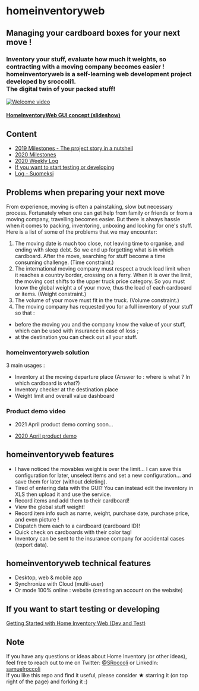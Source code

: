# homeinventoryweb
## Managing your cardboard boxes for your next move !
### Inventory your stuff, evaluate how much it weights, so contracting with a moving company becomes easier !<br>homeinventoryweb is a self-learning web development project developed by sroccoli1.<br>The digital twin of your packed stuff!<br> 

[![Welcome video](https://media.giphy.com/media/BqYJQ43Aax7iyfrM6T/giphy.gif)](https://youtu.be/UWZg4aqFPVQ)

#### [HomeInventoryWeb GUI concept (slideshow)](https://docs.google.com/presentation/d/1Q-WU6EXmCz8f2J5X9AstjjvyCnf4XlexK0z0Xx5O2q4/edit?usp=sharing)

## Content
- [2019 Milestones - The project story in a nutshell](https://github.com/sroccoli1/homeinventoryweb/blob/master/2019_milestones.md)
- [2020 Milestones](https://github.com/sroccoli1/homeinventoryweb/blob/master/2020_milestones.md)
- [2020 Weekly Log](https://github.com/sroccoli1/homeinventoryweb/blob/master/2020_log.md)
- [If you want to start testing or developing](https://github.com/sroccoli1/homeinventoryweb/blob/master/GettingStartedDevandTest.md)
- [Log - Suomeksi](https://github.com/sroccoli1/homeinventoryweb/blob/master/lokikirja.md)

## Problems when preparing your next move

From experience, moving is often a painstaking, slow but necessary process. Fortunately when one can get help from family or friends or from a moving company, travelling becomes easier. But there is always hassle when it comes to packing, inventoring, unboxing and looking for one's stuff. Here is a list of some of the problems that we may encounter:
1. The moving date is much too close, not leaving time to organise, and ending with sleep debt. So we end up forgetting what is in which cardboard. After the move, searching for stuff become a time consuming challenge. (Time constraint.)
2. The international moving company must respect a truck load limit when it reaches a country border, crossing on a ferry. When it is over the limit, the moving cost shifts to the upper truck price category. So you must know the global weight a of your move, thus the load of each cardboard or items. (Weight constraint.)
3. The volume of your move must fit in the truck. (Volume constraint.)
4. The moving company has requested you for a full inventory of your stuff so that :
  - before the moving you and the company know the value of your stuff, which can be used with insurance in case of loss ;
  - at the destination you can check out all your stuff. 

### homeinventoryweb solution

3 main usages : 
- Inventory at the moving departure place (Answer to : where is what ? In which cardboard is what?) 
- Inventory checker at the destination place
- Weight limit and overall value dashboard  

### Product demo video

- 2021 April product demo coming soon...

- [2020 April product demo](https://github.com/sroccoli1/homeinventoryweb/blob/master/2020_milestones.md) 

## homeinventoryweb features

- I have noticed the movables weight is over the limit... I can save this configuration for later, unselect items and set a new configuration… and save them for later (without deleting).
- Tired of entering data with the GUI? You can instead edit the inventory in XLS then upload it and use the service. 
- Record items and add them to their cardboard!
- View the global stuff weight!
- Record item info such as name, weight, purchase date, purchase price, and even picture !
- Dispatch them each to a cardboard (cardboard ID)!
- Quick check on cardboards with their color tag!
- Inventory can be sent to the insurance company for accidental cases (export data). 

## homeinventoryweb technical features

- Desktop, web & mobile app
- Synchronize with Cloud (multi-user)
- Or mode 100% online : website (creating an account on the website)

## If you want to start testing or developing
[Getting Started with Home Inventory Web (Dev and Test)](https://github.com/sroccoli1/homeinventoryweb/blob/master/GettingStartedDevandTest.md)

## Note
If you have any questions or ideas about Home Inventory (or other ideas), feel free to reach out to me on Twitter: [@SRoccoli](https://twitter.com/SRoccoli) or LinkedIn: [samuelroccoli](https://www.linkedin.com/in/samuelroccoli/) 
<br>If you like this repo and find it useful, please consider ★ starring it (on top right of the page) and forking it :)

